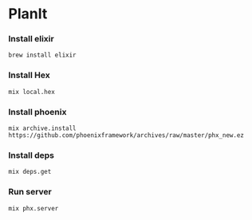 # PlanIt

### Install elixir
```
brew install elixir
```

### Install Hex
```
mix local.hex
```
### Install phoenix
```
mix archive.install https://github.com/phoenixframework/archives/raw/master/phx_new.ez

```

### Install deps
```
mix deps.get
```

### Run server
```
mix phx.server
```

